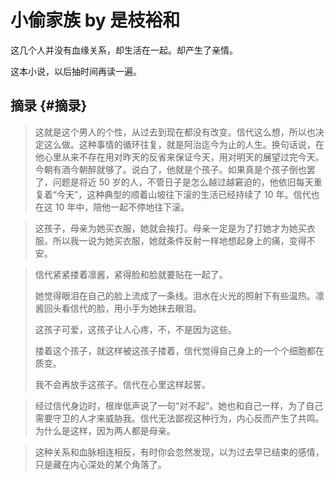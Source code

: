 # 小偷家族 by 是枝裕和

这几个人并没有血缘关系，却生活在一起。却产生了亲情。

这本小说，以后抽时间再读一遍。

## 摘录 {#摘录}

> 这就是这个男人的个性，从过去到现在都没有改变。信代这么想，所以也决定这么做。这种事情的循环往复，就是阿治迄今为止的人生。换句话说，在他心里从来不存在用对昨天的反省来保证今天，用对明天的展望过完今天。今朝有酒今朝醉就够了。说白了，他就是个孩子。如果真是个孩子倒也罢了，问题是将近 50 岁的人，不管日子是怎么越过越窘迫的，他依旧每天重复着“今天”，这种典型的顺着山坡往下滚的生活已经持续了 10 年。信代也在这 10 年中，陪他一起不停地往下滚。



> 这孩子，母亲为她买衣服，她就会挨打。母亲一定是为了打她才为她买衣服。所以我一说为她买衣服，她就条件反射一样地想起身上的痛，变得不安。



> 信代紧紧搂着凛酱，紧得脸和脸就要贴在一起了。
>
> 她觉得眼泪在自己的脸上流成了一条线。泪水在火光的照射下有些温热。凛酱回头看信代的脸，用小手为她抹去眼泪。
>
> 这孩子可爱，这孩子让人心疼，不，不是因为这些。
>
> 搂着这个孩子，就这样被这孩子搂着，信代觉得自己身上的一个个细胞都在质变。
>
> 我不会再放手这孩子。信代在心里这样起誓。



> 经过信代身边时，根岸低声说了一句“对不起”。她也和自己一样，为了自己需要守卫的人才来威胁我。信代无法鄙视这种行为，内心反而产生了共鸣。为什么是这样，因为两人都是母亲。



> 这种关系和血脉相连相反，有时你会忽然发现，以为过去早已结束的感情，只是藏在内心深处的某个角落了。
